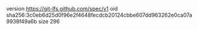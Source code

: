 version https://git-lfs.github.com/spec/v1
oid sha256:3c0eb6d25d0f96e2f4648fecdcb20124cbbe607dd963262e0ca07a9938f49a6b
size 296
